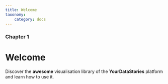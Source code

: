 ```yaml
---
title: Welcome
taxonomy:
    category: docs
---
```


### Chapter 1

# Welcome


Discover the **awesome** visualisation library of the **YourDataStories** platform and learn how to use it.
